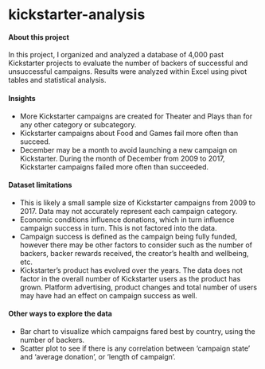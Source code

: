 # kickstarter-analysis

#### About this project
In this project, I organized and analyzed a database of 4,000 past Kickstarter projects to evaluate the number of backers of successful and unsuccessful campaigns. Results were analyzed within Excel using pivot tables and statistical analysis.

#### Insights
  * More Kickstarter campaigns are created for Theater and Plays than for any other category or subcategory.
  * Kickstarter campaigns about Food and Games fail more often than succeed. 
  * December may be a month to avoid launching a new campaign on Kickstarter. During the month of December from 2009 to 2017, Kickstarter campaigns failed more often than succeeded.

#### Dataset limitations
  * This is likely a small sample size of Kickstarter campaigns from 2009 to 2017. Data may not accurately represent each campaign category. 
  * Economic conditions influence donations, which in turn influence campaign success in turn. This is not factored into the data.
  * Campaign success is defined as the campaign being fully funded, however there may be other factors to consider such as the number of backers, backer rewards received, the creator’s health and wellbeing, etc.
  * Kickstarter’s product has evolved over the years. The data does not factor in the overall number of Kickstarter users as the product has grown. Platform advertising, product changes and total number of users may have had an effect on campaign success as well. 

#### Other ways to explore the data
  * Bar chart to visualize which campaigns fared best by country, using the number of backers.
  * Scatter plot to see if there is any correlation between ‘campaign state’ and ‘average donation’, or ‘length of campaign’.
